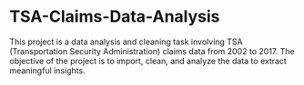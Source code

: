 # TSA-Claims-Data-Analysis
This project is a data analysis and cleaning task involving TSA (Transportation Security Administration) claims data from 2002 to 2017. The objective of the project is to import, clean, and analyze the data to extract meaningful insights.
